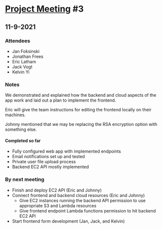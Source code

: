 # [Project Meeting](https://uab.instructure.com/groups/317985/pages/project-meeting-info) #3

## 11-9-2021

### Attendees

- Jan Foksinski
- Jonathan Frees
- Eric Latham
- Jack Vogt
- Kelvin Yi

### Notes

We demonstrated and explained how the backend and cloud aspects of the app work and laid out a plan to implement the frontend.

Eric will give the team instructions for editing the frontend locally on their machines.

Johnny mentioned that we may be replacing the RSA encryption option with something else.

#### Completed so far

- Fully configured web app with implemented endpoints
- Email notifications set up and tested
- Private user file upload process
- Backend EC2 API mostly implemented

### By next meeting

- Finish and deploy EC2 API (Eric and Johnny)
- Connect frontend and backend cloud resources (Eric and Johnny)
  - Give EC2 instances running the backend API permission to use appropriate S3 and Lambda resources
  - Give frontend endpoint Lambda functions permission to hit backend EC2 API
- Start frontend form development (Jan, Jack, and Kelvin)
